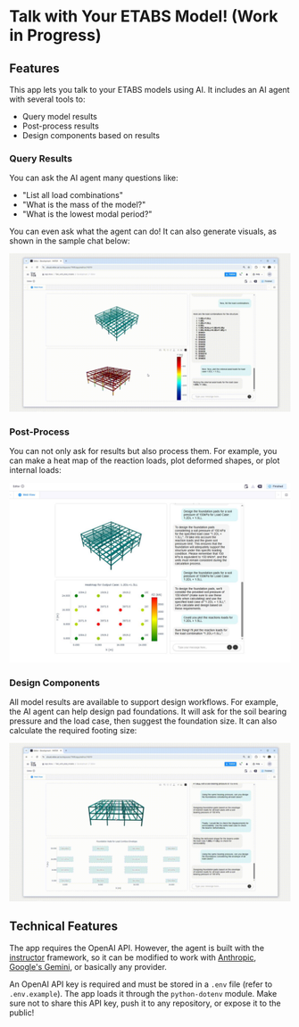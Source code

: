 # Talk with Your ETABS Model! (Work in Progress)

## Features

This app lets you talk to your ETABS models using AI. It includes an AI agent with several tools to:

- Query model results  
- Post-process results  
- Design components based on results  

### Query Results

You can ask the AI agent many questions like:

- "List all load combinations"  
- "What is the mass of the model?"  
- "What is the lowest modal period?"  

You can even ask what the agent can do! It can also generate visuals, as shown in the sample chat below:

![Internal Loads Tools](assets/TTM_GIF1.gif)

### Post-Process

You can not only ask for results but also process them. For example, you can make a heat map of the reaction loads, plot deformed shapes, or plot internal loads:

![Reaction Loads](assets/reactions_loads.JPG)

### Design Components

All model results are available to support design workflows. For example, the AI agent can help design pad foundations. It will ask for the soil bearing pressure and the load case, then suggest the foundation size. It can also calculate the required footing size:

![Foundation Tools](assets/TTM_GIF2.gif)

## Technical Features

The app requires the OpenAI API. However, the agent is built with the [instructor](https://python.useinstructor.com/) framework, so it can be modified to work with [Anthropic](https://python.useinstructor.com/integrations/anthropic/), [Google's Gemini](https://python.useinstructor.com/integrations/google/), or basically any provider.

An OpenAI API key is required and must be stored in a `.env` file (refer to `.env.example`). The app loads it through the `python-dotenv` module. Make sure not to share this API key, push it to any repository, or expose it to the public!

